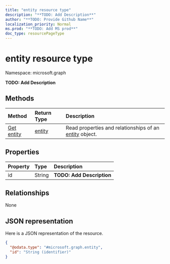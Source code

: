 ```yaml
---
title: "entity resource type"
description: "**TODO: Add Description**"
author: "**TODO: Provide Github Name**"
localization_priority: Normal
ms.prod: "**TODO: Add MS prod**"
doc_type: resourcePageType
---
```


# entity resource type


Namespace: microsoft.graph

**TODO: Add Description**

## Methods
|Method|Return Type|Description|
|:---|:---|:---|
|[Get entity](../api/entity-get.md)|[entity](../resources/entity.md)|Read properties and relationships of an [entity](../resources/entity.md) object.|

## Properties
|Property|Type|Description|
|:---|:---|:---|
|id|String|**TODO: Add Description**|

## Relationships
None

## JSON representation
Here is a JSON representation of the resource.
<!-- {
  "blockType": "resource",
  "keyProperty": "id",
  "@odata.type": "microsoft.graph.entity",
  "baseType": "",
  "openType": false
}
-->
``` json
{
  "@odata.type": "#microsoft.graph.entity",
  "id": "String (identifier)"
}
```

